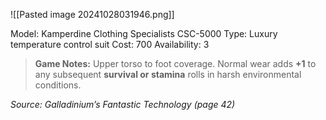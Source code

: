 ![[Pasted image 20241028031946.png]]

Model: Kamperdine Clothing
Specialists CSC-5000
Type: Luxury temperature control
suit
Cost: 700
Availability: 3

> **Game Notes:** 
> Upper torso to foot coverage. Normal wear adds **+1** to any subsequent **survival or stamina** rolls in harsh environmental conditions.

*Source: Galladinium’s Fantastic Technology (page 42)*